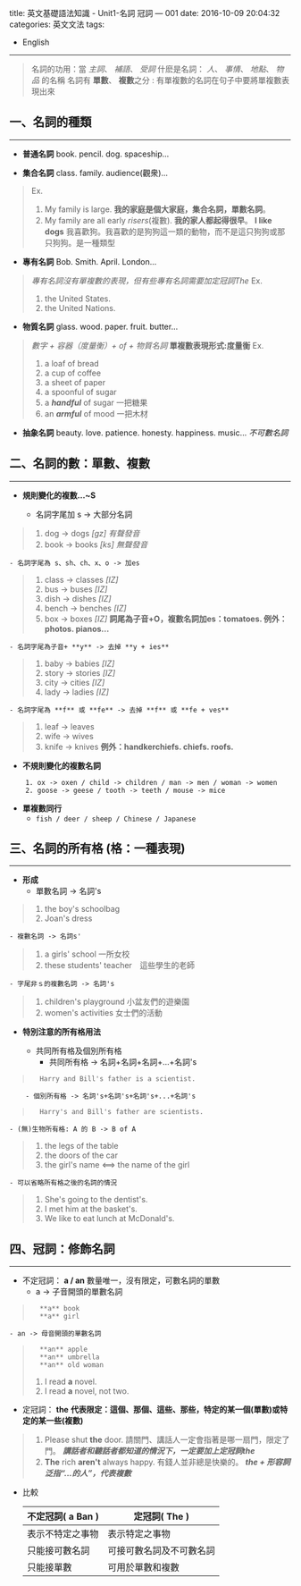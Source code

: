 title: 英文基礎語法知識 - Unit1-名詞 冠詞 — 001
date: 2016-10-09 20:04:32
categories: 英文文法 
tags:
- English 

---
> 名詞的功用：當 _主詞_、 _補語_、 _受詞_
> 什麽是名詞： _人_、 _事情_、 _地點_、 _物品_ 的名稱
> 名詞有 **單數**、 **複數**之分 : 有單複數的名詞在句子中要將單複數表現出來

<!--more-->

## 一、名詞的種類
---

- **普通名詞** book. pencil. dog. spaceship...

- **集合名詞** class. family. audience(觀衆)...
>   Ex.
>   1. My family is large. **我的家庭是個大家庭，集合名詞，單數名詞**。
>   2. My family are all early _risers_(複數). **我的家人都起得很早**。
>   **I like dogs** 我喜歡狗。我喜歡的是狗狗這一類的動物，而不是這只狗狗或那只狗狗。是一種類型

- **專有名詞** Bob. Smith. April. London... 
>   _專有名詞沒有單複數的表現，但有些專有名詞需要加定冠詞The_
>   Ex.
>   1. the United States. 
>   2. the United Nations.

- **物質名詞** glass. wood. paper. fruit. butter... 
>   _數字 + 容器（度量衡）+ of + 物質名詞_ **單複數表現形式:度量衡** 
>   Ex.
>   1. a loaf of bread   
>   2. a cup of coffee
>   3. a sheet of paper  
>   4. a spoonful of sugar
>   5. a _**handful**_ of sugar 一把糖果
>   6. an _**armful**_ of mood 一把木材

- **抽象名詞** beauty. love. patience. honesty. happiness. music... _不可數名詞_

## 二、名詞的數：單數、複數
---

- **規則變化的複數...~S**

    - 名詞字尾加 s -> 大部分名詞
>   1. dog -> dogs _[gz] 有聲發音_
>   2. book -> books _[ks] 無聲發音_
        
    - 名詞字尾為 s、sh、ch、x、o -> 加es
>   1. class -> classes _[IZ]_
>   2. bus -> buses _[IZ]_
>   3. dish -> dishes _[IZ]_
>   4. bench -> benches _[IZ]_
>   5. box -> boxes _[IZ]_
>   **詞尾為子音+O，複數名詞加es：tomatoes. 例外：photos. pianos...**
    
    - 名詞字尾為子音+ **y** -> 去掉 **y + ies**
>   1. baby -> babies _[IZ]_
>   2. story -> stories _[IZ]_
>   3. city -> cities _[IZ]_
>   4. lady -> ladies _[IZ]_
    
    - 名詞字尾為 **f** 或 **fe** -> 去掉 **f** 或 **fe + ves**
>   1. leaf -> leaves
>   2. wife -> wives
>   3. knife -> knives
>   **例外：handkerchiefs. chiefs. roofs.**
    
- **不規則變化的複數名詞**

```script
    1. ox -> oxen / child -> children / man -> men / woman -> women
    2. goose -> geese / tooth -> teeth / mouse -> mice
```
    
- **單複數同行**
    - ```fish / deer / sheep / Chinese / Japanese```
    
## 三、名詞的所有格 (格：一種表現)
---

- **形成**
    - 單數名詞 -> 名詞's 
>   1. the boy's schoolbag
>   2. Joan's dress
    
    - 複數名詞 -> 名詞s'
>   1. a girls' school 一所女校
>   2. these students' teacher　這些學生的老師  
        
    - 字尾非ｓ的複數名詞 -> 名詞's
>   1. children's playground 小盆友們的遊樂園
>   2. women's activities 女士們的活動

- **特別注意的所有格用法**

    - 共同所有格及個別所有格
        - 共同所有格 -> 名詞+名詞+名詞+...+名詞's
>       Harry and Bill's father is a scientist.
        - 個別所有格 -> 名詞's+名詞's+名詞's+...+名詞's
>       Harry's and Bill's father are scientists.

    - (無)生物所有格: A 的 B -> B of A
>   1. the legs of the table
>   2. the doors of the car
>   3. the girl's name <==> the name of the girl

    - 可以省略所有格之後的名詞的情況
>   1. She's going to the dentist's.
>   2. I met him at the basket's.
>   3. We like to eat lunch at McDonald's.
    
## 四、冠詞：修飾名詞
---

- 不定冠詞： **a / an** 數量唯一，沒有限定，可數名詞的單數
    - a -> 子音開頭的單數名詞 
>       **a** book
>       **a** girl
    - an -> 母音開頭的單數名詞
>       **an** apple
>       **an** umbrella
>       **an** old woman
>   1. I read **a** novel.
>   2. I read **a** novel, not two.

- 定冠詞： **the** 
    **代表限定：這個、那個、這些、那些，特定的某一個(單數)或特定的某一些(複數)**
>   1. Please shut **the** door. 
    請關門、講話人一定會指著是哪一扇門，限定了門。 _**講話者和聽話者都知道的情況下，一定要加上定冠詞the**_
>   2. **The** rich **aren't** always happy.
    有錢人並非總是快樂的。 _**the + 形容詞泛指“...的人”，代表複數**_
- 比較
    
    不定冠詞( a Ban ) | 定冠詞( The )
    ---------------  | --------------
    表示不特定之事物   | 表示特定之事物
    只能接可數名詞     | 可接可數名詞及不可數名詞
    只能接單數        | 可用於單數和複數
        


    
    
    
    
    
    
    
    
    
    
    
    
    
    
    
    
    
    
    
    
    
    
    
    
    
    
    
    
    
    
    
    